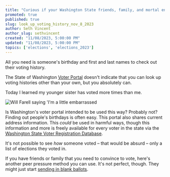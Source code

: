```yaml
---
title: "Curious if your Washington State friends, family, and mortal enemies vote? You might be able to find out."
promoted: true
published: true
slug: look_up_voting_history_nov_8_2023
author: Seth Vincent
author_slug: sethvincent
created: "11/08/2023, 5:00:00 PM"
updated: "11/08/2023, 5:00:00 PM"
topics: ['elections', 'elections_2023']
---
```


All you need is someone's birthday and first and last names to check out their voting history.

The State of Washington [Voter Portal](https://voter.votewa.gov/WhereToVote.aspx) doesn't indicate that you can look up voting histories other than your own, but you absolutely can.

Today I learned my younger sister has voted more times than me.

<img src="https://media.giphy.com/media/v1.Y2lkPTc5MGI3NjExcHp1dHdyb2NlN2RveHYzazJkbGlneDFjbjNrdjIwbmtoZ3BzanhzMCZlcD12MV9pbnRlcm5hbF9naWZfYnlfaWQmY3Q9Zw/nIAUTFGeAzVIc/giphy-downsized.gif" alt="Will Farell saying 'I'm a little embarrassed">

Is Washington's voter portal intended to be used this way? Probably not? Finding out people's birthdays is often easy. This portal also shares current address information. This _could_ be used in harmful ways, though this information and more is freely available for every voter in the state via the [Washington State Voter Registration Database](https://www.sos.wa.gov/elections/data-research/washington-state-voter-registration-database-vrdb).

It's not possible to see _how_ someone voted – that would be absurd – only a list of elections they voted in.

If you have friends or family that you need to convince to vote, here's another peer pressure method you can use. It's not perfect, though. They might just start [sending in blank ballots](/posts/blank_ballots_nov_8_2023).
